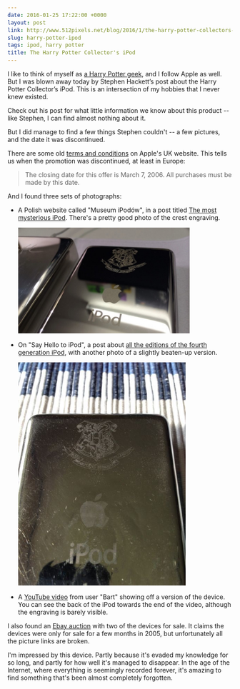 ```yaml
---
date: 2016-01-25 17:22:00 +0000
layout: post
link: http://www.512pixels.net/blog/2016/1/the-harry-potter-collectors-ipod
slug: harry-potter-ipod
tags: ipod, harry potter
title: The Harry Potter Collector's iPod
---
```


I like to think of myself as [a Harry Potter geek](http://scifi.stackexchange.com/search?q=user:3567+[harry-potter]), and I follow Apple as well.
But I was blown away today by Stephen Hackett&rsquo;s post about the Harry Potter Collector&rsquo;s iPod.
This is an intersection of my hobbies that I never knew existed.

Check out his post for what little information we know about this product -- like Stephen, I can find almost nothing about it.

But I did manage to find a few things Stephen couldn't -- a few pictures, and the date it was discontinued.

There are some old [terms and conditions](https://store.apple.com/Catalog/uk/Images/harrypottertandcs.html) on Apple's UK website.
This tells us when the promotion was discontinued, at least in Europe:

> The closing date for this offer is March 7, 2006. All purchases must be made by this date.

And I found three sets of photographs:

* A Polish website called "Museum iPod&oacute;w", in a post titled [The most mysterious iPod](http://www.ipod.info.pl/index.php/najbardziej-tajemniczy-ipod/). There's a pretty good photo of the crest engraving.

    <img src="/images/2016/hp-ipod-1.jpg" style="max-width: 80%">

* On "Say Hello to iPod", a post about [all the editions of the fourth generation iPod](http://ipod.se/2014/02/22/ipod-fourth-generation/), with another photo of a slightly beaten-up version.

    <img src="/images/2016/hp-ipod-2.jpg" style="max-width: 80%; max-height: 500px;">

* A [YouTube video](https://www.youtube.com/watch?v=viMyicEoyOY) from user "Bart" showing off a version of the device. You can see the back of the iPod towards the end of the video, although the engraving is barely visible.

I also found an [Ebay auction](http://www.ebay.ca/itm/Rarest-collection-of-special-edition-iPods-Harry-Potter-U2-Tony-Hawk-2002-/221308897361) with two of the devices for sale. It claims the devices were only for sale for a few months in 2005, but unfortunately all the picture links are broken.

I'm impressed by this device. Partly because it's evaded my knowledge for so long, and partly for how well it's managed to disappear.  In the age of the Internet, where everything is seemingly recorded forever, it's amazing to find something that's been almost completely forgotten.
